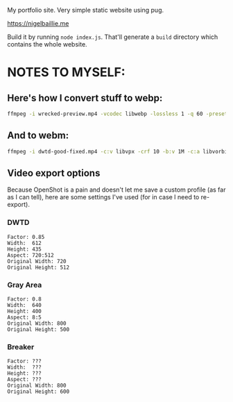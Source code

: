 My portfolio site. Very simple static website using pug.

https://nigelbaillie.me

Build it by running `node index.js`. That'll generate a `build` directory which contains the whole website.

# NOTES TO MYSELF:

## Here's how I convert stuff to webp:

``` bash
ffmpeg -i wrecked-preview.mp4 -vcodec libwebp -lossless 1 -q 60 -preset default -loop 0 -an -vsync 0 -threads 3 $WINHOME/Documents/Website/images/wrecked-preview.webp
```

## And to webm:

``` bash
ffmpeg -i dwtd-good-fixed.mp4 -c:v libvpx -crf 10 -b:v 1M -c:a libvorbis dwtd-good-fixed.webm
```

## Video export options

Because OpenShot is a pain and doesn't let me save a custom profile (as far as I can tell), here are some settings I've used (for in case I need to re-export).

### DWTD

```
Factor: 0.85
Width:  612
Height: 435
Aspect: 720:512
Original Width: 720
Original Height: 512
```

### Gray Area

```
Factor: 0.8
Width:  640
Height: 400
Aspect: 8:5
Original Width: 800
Original Height: 500
```

### Breaker

```
Factor: ???
Width:  ???
Height: ???
Aspect: ???
Original Width: 800
Original Height: 600
```
